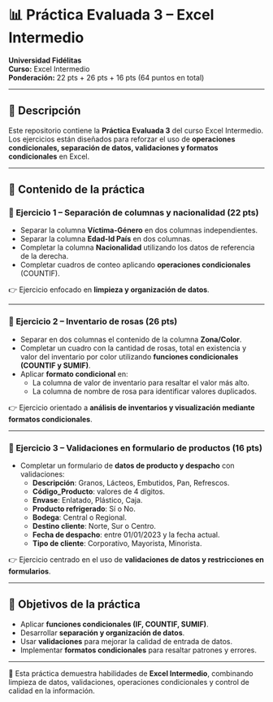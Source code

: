# 📊 Práctica Evaluada 3 – Excel Intermedio  

**Universidad Fidélitas**  
**Curso:** Excel Intermedio  
**Ponderación:** 22 pts + 26 pts + 16 pts (64 puntos en total)  

---

## 📂 Descripción  

Este repositorio contiene la **Práctica Evaluada 3** del curso Excel Intermedio. Los ejercicios están diseñados para reforzar el uso de **operaciones condicionales, separación de datos, validaciones y formatos condicionales** en Excel.  

---

## 📑 Contenido de la práctica  

### 🔹 Ejercicio 1 – Separación de columnas y nacionalidad (22 pts)  
- Separar la columna **Víctima-Género** en dos columnas independientes.  
- Separar la columna **Edad-Id País** en dos columnas.  
- Completar la columna **Nacionalidad** utilizando los datos de referencia de la derecha.  
- Completar cuadros de conteo aplicando **operaciones condicionales** (COUNTIF).  

👉 Ejercicio enfocado en **limpieza y organización de datos**.  

---

### 🔹 Ejercicio 2 – Inventario de rosas (26 pts)  
- Separar en dos columnas el contenido de la columna **Zona/Color**.  
- Completar un cuadro con la cantidad de rosas, total en existencia y valor del inventario por color utilizando **funciones condicionales (COUNTIF y SUMIF)**.  
- Aplicar **formato condicional** en:  
  - La columna de valor de inventario para resaltar el valor más alto.  
  - La columna de nombre de rosa para identificar valores duplicados.  

👉 Ejercicio orientado a **análisis de inventarios y visualización mediante formatos condicionales**.  

---

### 🔹 Ejercicio 3 – Validaciones en formulario de productos (16 pts)  
- Completar un formulario de **datos de producto y despacho** con validaciones:  
  - **Descripción**: Granos, Lácteos, Embutidos, Pan, Refrescos.  
  - **Código_Producto**: valores de 4 dígitos.  
  - **Envase**: Enlatado, Plástico, Caja.  
  - **Producto refrigerado**: Sí o No.  
  - **Bodega**: Central o Regional.  
  - **Destino cliente**: Norte, Sur o Centro.  
  - **Fecha de despacho**: entre 01/01/2023 y la fecha actual.  
  - **Tipo de cliente**: Corporativo, Mayorista, Minorista.  

👉 Ejercicio centrado en el uso de **validaciones de datos y restricciones en formularios**.  

---

## 🎯 Objetivos de la práctica  

- Aplicar **funciones condicionales (IF, COUNTIF, SUMIF)**.  
- Desarrollar **separación y organización de datos**.  
- Usar **validaciones** para mejorar la calidad de entrada de datos.  
- Implementar **formatos condicionales** para resaltar patrones y errores.  

---

📎 Esta práctica demuestra habilidades de **Excel Intermedio**, combinando limpieza de datos, validaciones, operaciones condicionales y control de calidad en la información.  
